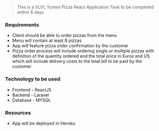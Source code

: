 > This is a VLVL Yummi Pizza React Application Task to be completed within 6 days

### Requirements
- Client should be able to order pizzas from the menu
- Menu will contain at least 8 pizzas
- App will feature pizza order confirmation by the customer
- Pizza order process will include ordering single or multiple pizzas with definition of the quantity ordered and the total       price in Euros and US which will include delivery costs to the total bill to be paid by the customer
  
 ### Technology to be used
 - Frontend - ReactJS
 - Backend - Laravel
 - Database - MYSQL
 
 ### Resources
 - App will be deployed in Heroku

